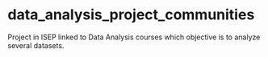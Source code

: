# data_analysis_project_communities
Project in ISEP linked to Data Analysis courses which objective is to analyze several datasets. 

